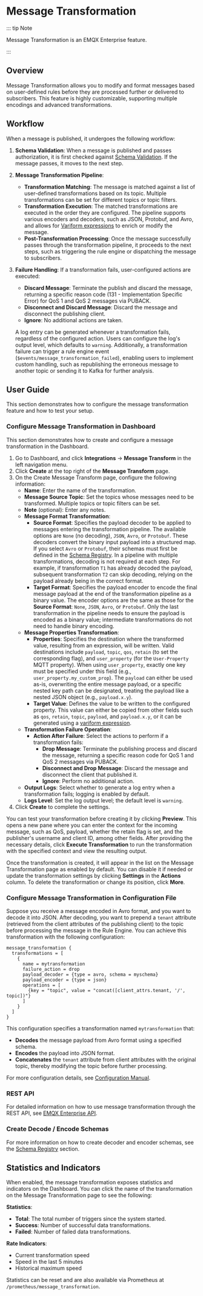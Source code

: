 # Message Transformation

::: tip Note

Message Transformation is an EMQX Enterprise feature.

:::

## Overview

Message Transformation allows you to modify and format messages based on user-defined rules before they are processed further or delivered to subscribers. This feature is highly customizable, supporting multiple encodings and advanced transformations.

## Workflow

When a message is published, it undergoes the following workflow:

1. **Schema Validation**: When a message is published and passes authorization, it is first checked against [Schema Validation](./schema-validation.md). If the message passes, it moves to the next step.

2. **Message Transformation Pipeline**: 

   - **Transformation Matching**: The message is matched against a list of user-defined transformations based on its topic. Multiple transformations can be set for different topics or topic filters.
   - **Transformation Execution**: The matched transformations are executed in the order they are configured. The pipeline supports various encoders and decoders, such as JSON, Protobuf, and Avro, and allows for [Variform expressions](../configuration/configuration.md#variform-expressions) to enrich or modify the message.
   - **Post-Transformation Processing**: Once the message successfully passes through the transformation pipeline, it proceeds to the next steps, such as triggering the rule engine or dispatching the message to subscribers.

3. **Failure Handling**: If a transformation fails, user-configured actions are executed:

   - **Discard Message**: Terminate the publish and discard the message, returning a specific reason code (131 - Implementation Specific Error) for QoS 1 and QoS 2 messages via PUBACK.
   - **Disconnect and Discard Message**: Discard the message and disconnect the publishing client.
   - **Ignore**: No additional actions are taken.

   A log entry can be generated whenever a transformation fails, regardless of the configured action. Users can configure the log's output level, which defaults to `warning`. Additionally, a transformation failure can trigger a rule engine event (`$events/message_transformation_failed`), enabling users to implement custom handling, such as republishing the erroneous message to another topic or sending it to Kafka for further analysis.

## User Guide

This section demonstrates how to configure the message transformation feature and how to test your setup.

### Configure Message Transformation in Dashboard

This section demonstrates how to create and configure a message transformation in the Dashboard.

1. Go to Dashboard, and click **Integrations** -> **Message Transform** in the left navigation menu.
2. Click **Create** at the top right of the **Message Transform** page.
3. On the Create Message Transform page, configure the following information:
   - **Name**: Enter the name of the transformation.
   - **Message Source Topic**: Set the topics whose messages need to be transformed. Multiple topics or topic filters can be set.
   - **Note** (optional): Enter any notes.
   - **Message Format Transformation**:
     - **Source Format**: Specifies the payload decoder to be applied to messages entering the transformation pipeline. The available options are `None` (no decoding), `JSON`, `Avro`, or `Protobuf`. These decoders convert the binary input payload into a structured map. If you select `Avro` or `Protobuf`, their schemas must first be defined in the [Schema Registry](./schema-registry.md). In a pipeline with multiple transformations, decoding is not required at each step. For example, if transformation `T1` has already decoded the payload, subsequent transformation `T2` can skip decoding, relying on the payload already being in the correct format.
     - **Target Format**: Specifies the payload encoder to encode the final message payload at the end of the transformation pipeline as a binary value. The encoder options are the same as those for the **Source Format**: `None`, `JSON`, `Avro`, or `Protobuf`. Only the last transformation in the pipeline needs to ensure the payload is encoded as a binary value; intermediate transformations do not need to handle binary encoding.
   - **Message Properties Transformation**:
     - **Properties**: Specifies the destination where the transformed value, resulting from an expression, will be written. Valid destinations include `payload`, `topic`, `qos`, `retain` (to set the corresponding flag), and `user_property` (for the `User-Property` MQTT property). When using `user_property`, exactly one key must be specified under this field (e.g., `user_property.my_custom_prop`). The `payload` can either be used as-is, overwriting the entire message payload, or a specific nested key path can be designated, treating the payload like a nested JSON object (e.g., `payload.x.y`).
     - **Target Value**: Defines the value to be written to the configured property. This value can either be copied from other fields such as `qos`, `retain`, `topic`, `payload`, and `payload.x.y`, or it can be generated using a [variform expression](../configuration/configuration.md#variform-expressions).
   - **Transformation Failure Operation**:
     - **Action After Failure**: Select the actions to perform if a transformation fails:
       - **Drop Message**: Terminate the publishing process and discard the message, returning a specific reason code for QoS 1 and QoS 2 messages via PUBACK.
       - **Disconnect and Drop Message**: Discard the message and disconnect the client that published it.
       - **Ignore**: Perform no additional action.
   - **Output Logs**: Select whether to generate a log entry when a transformation fails; logging is enabled by default.
   - **Logs Level**: Set the log output level; the default level is `warning`.
4. Click **Create** to complete the settings.

You can test your transformation before creating it by clicking **Preview**. This opens a new pane where you can enter the context for the incoming message, such as QoS, payload, whether the retain flag is set, and the publisher's username and client ID, among other fields. After providing the necessary details, click **Execute Transformation** to run the transformation with the specified context and view the resulting output.

Once the transformation is created, it will appear in the list on the Message Transformation page as enabled by default. You can disable it if needed or update the transformation settings by clicking **Settings** in the **Actions** column. To delete the transformation or change its position, click **More**.

### Configure Message Transformation in Configuration File

Suppose you receive a message encoded in Avro format, and you want to decode it into JSON. After decoding, you want to prepend a `tenant` attribute (retrieved from the client attributes of the publishing client) to the topic before processing the message in the Rule Engine. You can achieve this transformation with the following configuration:

```hocon
message_transformation {
  transformations = [
    {
      name = mytransformation
      failure_action = drop
      payload_decoder = {type = avro, schema = myschema}
      payload_encoder = {type = json}
      operations = [
        {key = "topic", value = "concat([client_attrs.tenant, '/', topic])"}
      ]
    }
  ]
}
```

This configuration specifies a transformation named `mytransformation` that:

- **Decodes** the message payload from Avro format using a specified schema.
- **Encodes** the payload into JSON format.
- **Concatenates** the `tenant` attribute from client attributes with the original topic, thereby modifying the topic before further processing.

For more configuration details, see [Configuration Manual](https://docs.emqx.com/en/enterprise/v@EE_VERSION@/hocon/).

### REST API

For detailed information on how to use message transformation through the REST API, see [EMQX Enterprise API](https://docs.emqx.com/en/enterprise/v@EE_MINOR_VERSION@/admin/api-docs.html).

### Create Decode / Encode Schemas

For more information on how to create decoder and encoder schemas, see the [Schema Registry](./schema-registry) section.

## Statistics and Indicators

When enabled, the message transformation exposes statistics and indicators on the Dashboard. You can click the name of the transformation on the Message Transformation page to see the following:

**Statistics**:

- **Total**: The total number of triggers since the system started.
- **Success**: Number of successful data transformations.
- **Failed**: Number of failed data transformations.

**Rate Indicators**:

- Current transformation speed
- Speed in the last 5 minutes
- Historical maximum speed

Statistics can be reset and are also available via Prometheus at `/prometheus/message_transformation`.
